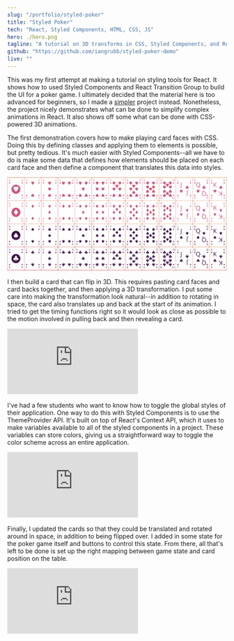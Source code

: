 ```yaml
---
slug: "/portfolio/styled-poker"
title: "Styled Poker"
tech: "React, Styled Components, HTML, CSS, JS"
hero: ./hero.png
tagline: "A tutorial on 3D transforms in CSS, Styled Components, and React Transition Group."
github: "https://github.com/iangrubb/styled-poker-demo"
live: ""
---
```


This was my first attempt at making a tutorial on styling tools for React. It shows how to used Styled Components and React Transition Group to build the UI for a poker game. I ultimately decided that the material here is too advanced for beginners, so I made a [simpler](/projects/pokemon-team-builder) project instead. Nonetheless, the project nicely demonstrates what can be done to simplify complex animations in React. It also shows off some what can be done with CSS-powered 3D animations.

The first demonstration covers how to make playing card faces with CSS. Doing this by defining classes and applying them to elements is possible, but pretty tedious. It's much easier with Styled Components--all we have to do is make some data that defines how elements should be placed on each card face and then define a component that translates this data into styles.

![Card Deck](card_deck.png)

I then build a card that can flip in 3D. This requires pasting card faces and card backs together, and then applying a 3D transformation. I put some care into making the transformation look natural--in addition to rotating in space, the card also translates up and back at the start of its animation. I tried to get the timing functions right so it would look as close as possible to the motion involved in pulling back and then revealing a card.

<iframe src="https://player.vimeo.com/video/450663778" title="Card Flip" w="640" h="377" frameborder="0" allow="autoplay; fullscreen" allowfullscreen></iframe>

I've had a few students who want to know how to toggle the global styles of their application. One way to do this with Styled Components is to use the ThemeProvider API. It's built on top of React's Context API, which it uses to make variables available to all of the styled components in a project. These variables can store colors, giving us a straightforward way to toggle the color scheme across an entire application.

<iframe src="https://player.vimeo.com/video/450681643" title="Theme Change" w="640" h="382" frameborder="0" allow="autoplay; fullscreen" allowfullscreen></iframe>

Finally, I updated the cards so that they could be translated and rotated around in space, in addition to being flipped over. I added in some state for the poker game itself and buttons to control this state. From there, all that's left to be done is set up the right mapping between game state and card position on the table.

<iframe src="https://player.vimeo.com/video/450686583" title="Poker Gameplay" w="640" h="358" frameborder="0" allow="autoplay; fullscreen" allowfullscreen></iframe>